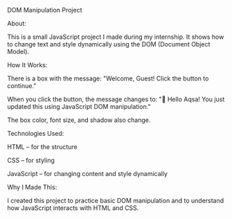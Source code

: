DOM Manipulation Project

About: 

This is a small JavaScript project I made during my internship.
It shows how to change text and style dynamically using the DOM (Document Object Model).

How It Works:

There is a box with the message:
"Welcome, Guest! Click the button to continue."

When you click the button, the message changes to:
"🎉 Hello Aqsa! You just updated this using JavaScript DOM manipulation."

The box color, font size, and shadow also change.

Technologies Used:

HTML – for the structure

CSS – for styling

JavaScript – for changing content and style dynamically

Why I Made This:

I created this project to practice basic DOM manipulation and to understand how JavaScript interacts with HTML and CSS.

